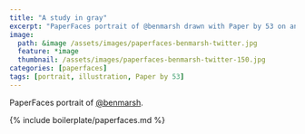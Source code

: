 ```yaml
---
title: "A study in gray"
excerpt: "PaperFaces portrait of @benmarsh drawn with Paper by 53 on an iPad."
image: 
  path: &image /assets/images/paperfaces-benmarsh-twitter.jpg 
  feature: *image
  thumbnail: /assets/images/paperfaces-benmarsh-twitter-150.jpg
categories: [paperfaces]
tags: [portrait, illustration, Paper by 53]
---
```


PaperFaces portrait of [@benmarsh](https://twitter.com/benmarsh).

{% include boilerplate/paperfaces.md %}
